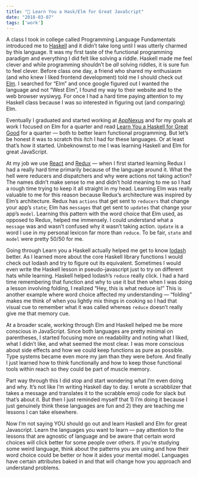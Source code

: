 ```yaml
---
title: "🌳 Learn You a Hask/Elm for Great JavaScript"
date: "2018-03-07"
tags: ['work']
---
```


A class I took in college called Programming Language Fundamentals introduced me to [Haskell](https://www.haskell.org/) and it didn’t take long until I was utterly charmed by this language. It was my first taste of the functional programming paradigm and everything I did felt like solving a riddle. Haskell made me feel clever and while programming shouldn’t be _all_ solving riddles, it is sure fun to feel clever. Before class one day, a friend who shared my enthusiasm (and who knew I liked frontend development) told me I should check out [Elm](http://elm-lang.org/). I searched for “Elm” and once google figured out I wanted the language and not “West Elm”, I found my way to their website and to the web browser wysiwyg. For once I had a hard time paying attention to my Haskell class because I was so interested in figuring out (and comparing) Elm.

Eventually I graduated and started working at [AppNexus](https://www.appnexus.com) and for my goals at work I focused on Elm for a quarter and read [Learn You a Haskell for Great Good](http://learnyouahaskell.com/) for a quarter — both to better learn functional programming. But let’s be honest it was to scratch this itch I had for these languages. Or at least that’s how it started. Unbeknownst to me I was learning Haskell and Elm for great JavaScript.

At my job we use [React](https://facebook.github.io/react/) and [Redux](http://redux.js.org/) — when I first started learning Redux I had a really hard time primarily because of the language around it. What the hell were reducers and dispatchers and why were actions not taking action? The names didn’t make sense to me and didn’t hold meaning to me so I had a rough time trying to keep it all straight in my head. Learning Elm was really valuable to me for this reason because Redux’s architecture was inspired by Elm’s architecture. Redux has `actions` that get sent to `reducers` that change your app’s `state`; Elm has `messages` that get sent to `updates` that change your app’s `model`. Learning this pattern with the word choice that Elm used, as opposed to Redux, helped me immensely. I could understand what a `message` was and wasn’t confused why it wasn’t taking action. `Update` is a word I use in my personal lexicon far more than `reduce`. To be fair, `state` and `model` were pretty 50/50 for me.

Going through Learn you a Haskell actually helped me get to know [lodash](https://lodash.com/) better. As I learned more about the core Haskell library functions I would check out lodash and try to figure out its equivalent. Sometimes I would even write the Haskell lesson in pseudo-javascript just to try on different hats while learning. Haskell helped lodash’s `reduce` really click. I had a hard time remembering that function and why to use it but then when I was doing a lesson involving folding, I realized “Hey, this is what reduce is!” This is another example where word choice affected my understanding — “folding” makes me think of when you lightly mix things in cooking so I had that visual cue to remember what it was called whereas `reduce` doesn’t really give me that memory cue.

At a broader scale, working through Elm and Haskell helped me be more conscious in JavaScript. Since both languages are pretty minimal on parentheses, I started focusing more on readability and noting what I liked, what I didn’t like, and what seemed the most clear. I was more conscious about side effects and how we could keep functions as pure as possible. Type systems became even more my jam than they were before. And finally I just learned how to think functionally and how to keep those functional tools within reach so they could be part of muscle memory.

Part way through this I did stop and start wondering what I’m even doing and why. It’s not like I’m writing Haskell day to day. I wrote a scrabblizer that takes a message and translates it to the scrabble emoji code for slack but that’s about it. But then I just reminded myself that 1) I’m doing it because I just genuinely think these languages are fun and 2) they are teaching me lessons I can take elsewhere.

Now I’m not saying YOU should go out and learn Haskell and Elm for great Javascript. Learn the languages you want to learn — pay attention to the lessons that are agnostic of language and be aware that certain word choices will click better for some people over others. If you’re studying some weird language, think about the patterns you are using and how their word choice could be better or how it aides your mental model. Languages have certain attributes baked in and that will change how you approach and understand problems.
